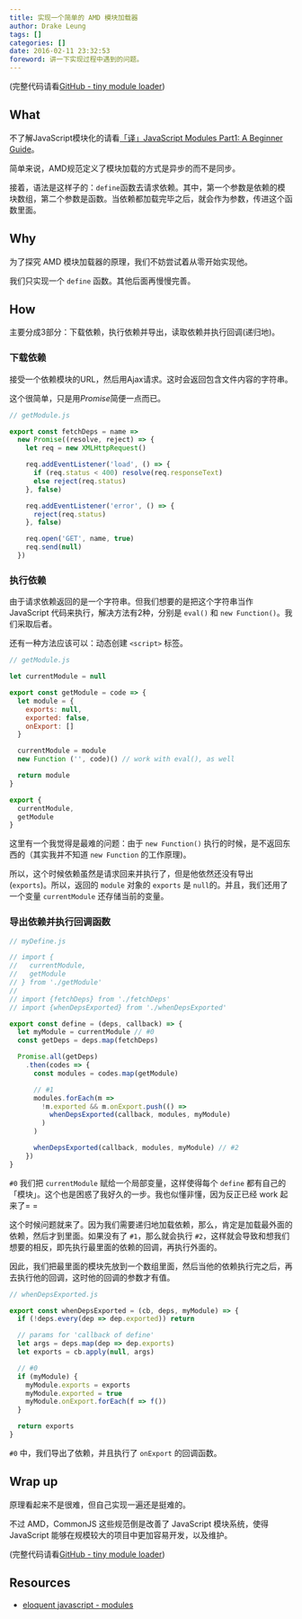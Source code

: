 ```yaml
---
title: 实现一个简单的 AMD 模块加载器
author: Drake Leung
tags: []
categories: []
date: 2016-02-11 23:32:53
foreword: 讲一下实现过程中遇到的问题。
---
```


(完整代码请看[GitHub - tiny module loader](https://github.com/DrakeLeung/tiny-module-loader))

## What
不了解JavaScript模块化的请看[「译」JavaScript Modules Part1: A Beginner Guide](http://drakeleung.github.io/blog/2016/02/07/JavaScript-Module-A-Beginner-Guide/)。

简单来说，AMD规范定义了模块加载的方式是异步的而不是同步。

接着，语法是这样子的：`define`函数去请求依赖。其中，第一个参数是依赖的模块数组，第二个参数是函数。当依赖都加载完毕之后，就会作为参数，传进这个函数里面。

## Why
为了探究 AMD 模块加载器的原理，我们不妨尝试着从零开始实现他。

我们只实现一个 `define` 函数。其他后面再慢慢完善。

## How
主要分成3部分：下载依赖，执行依赖并导出，读取依赖并执行回调(递归地)。

### 下载依赖
接受一个依赖模块的URL，然后用Ajax请求。这时会返回包含文件内容的字符串。

这个很简单，只是用*Promise*简便一点而已。

```JavaScript
// getModule.js

export const fetchDeps = name =>
  new Promise((resolve, reject) => {
    let req = new XMLHttpRequest()

    req.addEventListener('load', () => {
      if (req.status < 400) resolve(req.responseText)
      else reject(req.status)
    }, false)

    req.addEventListener('error', () => {
      reject(req.status)
    }, false)

    req.open('GET', name, true)
    req.send(null)
  })
```

### 执行依赖
由于请求依赖返回的是一个字符串。但我们想要的是把这个字符串当作 JavaScript 代码来执行，解决方法有2种，分别是 `eval()` 和 `new Function()`。我们采取后者。

还有一种方法应该可以：动态创建 `<script>` 标签。

```JavaScript
// getModule.js

let currentModule = null

export const getModule = code => {
  let module = {
    exports: null,
    exported: false,
    onExport: []
  }

  currentModule = module
  new Function ('', code)() // work with eval(), as well

  return module
}

export {
  currentModule,
  getModule
}
```

这里有一个我觉得是最难的问题：由于 `new Function()` 执行的时候，是不返回东西的（其实我并不知道 `new Function` 的工作原理)。

所以，这个时候依赖虽然是请求回来并执行了，但是他依然还没有导出(`exports`)。所以，返回的 `module` 对象的 `exports` 是 `null`的。并且，我们还用了一个变量 `currentModule` 还存储当前的变量。


### 导出依赖并执行回调函数

```javascript
// myDefine.js

// import {
//   currentModule,
//   getModule
// } from './getModule'
//
// import {fetchDeps} from './fetchDeps'
// import {whenDepsExported} from './whenDepsExported'

export const define = (deps, callback) => {
  let myModule = currentModule // #0
  const getDeps = deps.map(fetchDeps)

  Promise.all(getDeps)
    .then(codes => {
      const modules = codes.map(getModule)

      // #1
      modules.forEach(m =>
        !m.exported && m.onExport.push(() =>
          whenDepsExported(callback, modules, myModule)
        )
      )

      whenDepsExported(callback, modules, myModule) // #2
    })
}
```

`#0` 我们把 `currentModule` 赋给一个局部变量，这样使得每个 `define` 都有自己的「模块」。这个也是困惑了我好久的一步。我也似懂非懂，因为反正已经 work 起来了= =

这个时候问题就来了。因为我们需要递归地加载依赖，那么，肯定是加载最外面的依赖，然后才到里面。如果没有了 `#1`，那么就会执行 `#2`，这样就会导致和想我们想要的相反，即先执行最里面的依赖的回调，再执行外面的。

因此，我们把最里面的模块先放到一个数组里面，然后当他的依赖执行完之后，再去执行他的回调，这时他的回调的参数才有值。

```JavaScript
// whenDepsExported.js

export const whenDepsExported = (cb, deps, myModule) => {
  if (!deps.every(dep => dep.exported)) return

  // params for 'callback of define'
  let args = deps.map(dep => dep.exports)
  let exports = cb.apply(null, args)

  // #0
  if (myModule) {
    myModule.exports = exports
    myModule.exported = true
    myModule.onExport.forEach(f => f())
  }

  return exports
}
```

`#0` 中，我们导出了依赖，并且执行了 `onExport` 的回调函数。

## Wrap up
原理看起来不是很难，但自己实现一遍还是挺难的。

不过 AMD，CommonJS 这些规范倒是改善了 JavaScript 模块系统，使得 JavaScript 能够在规模较大的项目中更加容易开发，以及维护。

(完整代码请看[GitHub - tiny module loader](https://github.com/DrakeLeung/tiny-module-loader))

## Resources
- [eloquent javascript - modules](http://eloquentjavascript.net/10_modules.html)
